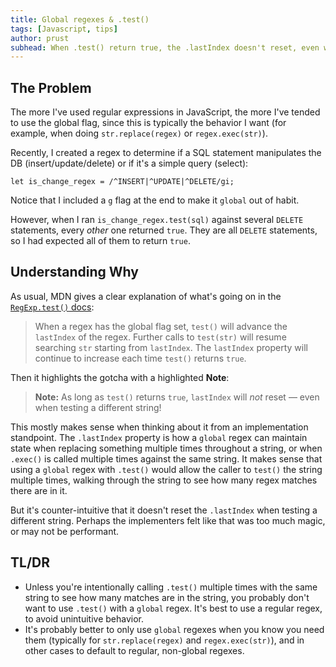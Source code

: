 ```yaml
---
title: Global regexes & .test()
tags: [Javascript, tips]
author: prust
subhead: When .test() return true, the .lastIndex doesn't reset, even when testing another string
---
```


## The Problem

The more I've used regular expressions in JavaScript, the more I've tended to use the global flag, since this is typically the behavior I want (for example, when doing `str.replace(regex)` or `regex.exec(str)`).

Recently, I created a regex to determine if a SQL statement manipulates the DB (insert/update/delete) or if it's a simple query (select):

```
let is_change_regex = /^INSERT|^UPDATE|^DELETE/gi;
```

Notice that I included a `g` flag at the end to make it `global` out of habit.

However, when I ran `is_change_regex.test(sql)` against several `DELETE` statements, every _other_ one returned `true`. They are all `DELETE` statements, so I had expected all of them to return `true`.

## Understanding Why

As usual, MDN gives a clear explanation of what's going on in the [`RegExp.test()` docs](https://developer.mozilla.org/en-US/docs/Web/JavaScript/Reference/Global_Objects/RegExp/test#using_test_on_a_regex_with_the_global_flag):

> When a regex has the global flag set, `test()` will advance the `lastIndex` of the regex. Further calls to `test(str)` will resume searching `str` starting from `lastIndex`. The `lastIndex` property will continue to increase each time `test()` returns `true`.

Then it highlights the gotcha with a highlighted **Note**:

> **Note:** As long as `test()` returns `true`, `lastIndex` will _not_ reset — even when testing a different string!

This mostly makes sense when thinking about it from an implementation standpoint. The `.lastIndex` property is how a `global` regex can maintain state when replacing something multiple times throughout a string, or when `.exec()` is called multiple times against the same string. It makes sense that using a `global` regex with `.test()` would allow the caller to `test()` the string multiple times, walking through the string to see how many regex matches there are in it.

But it's counter-intuitive that it doesn't reset the `.lastIndex` when testing a different string. Perhaps the implementers felt like that was too much magic, or may not be performant.

## TL/DR

- Unless you're intentionally calling `.test()` multiple times with the same string to see how many matches are in the string, you probably don't want to use `.test()` with a `global` regex. It's best to use a regular regex, to avoid unintuitive behavior.
- It's probably better to only use `global` regexes when you know you need them (typically for `str.replace(regex)` and `regex.exec(str)`), and in other cases to default to regular, non-global regexes.
